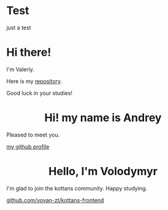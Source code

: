 # Test
just a test

# Hi there!
I'm Valeriy.

Here is my [repository](https://github.com/ValeriiZa/kottans-frontend).

Good luck in your studies!


<h1 align="center">Hi! my name is Andrey </h1>
<p> Pleased to meet you. </p>

[my github profile](https://github.com/zadorogniyandrey)

<h1 align="center">Hello, I'm Volodymyr </h1>
<p> I'm glad to join the kottans community. Happy studying. </p>

[github.com/vovan-zt/kottans-frontend](https://github.com/vovan-zt/kottans-frontend)
